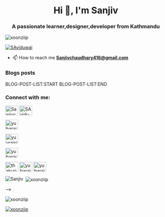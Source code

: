 


<h1 align="center">Hi 👋, I'm Sanjiv</h1>
<h3 align="center">A passionate learner,designer,developer from Kathmandu</h3>

<p align="left"> <img src="https://komarev.com/ghpvc/?username=xoonziip&label=Profile%20views&color=0e75b6&style=flat" alt="xoonziip"/> </p>


<p align="left"> <a href="https://twitter.com/SAviduwai" target="blank"><img src="https://img.shields.io/twitter/follow/SAviduwai?color=red&logo=Twitter&style=for-the-badge" alt="SAviduwai" /></a> </p>




    
- 📫 How to reach me **Sanjivchaudhary416@gmail.com**

 ### Blogs posts
 BLOG-POST-LIST:START
 BLOG-POST-LIST:END

<h3 align="left">Connect with me:</h3>
<p align="left">
<a href="https://dev.to/sanjivchy" target="blank"><img align="center" src="https://cdn.jsdelivr.net/npm/simple-icons@3.0.1/icons/dev-dot-to.svg" alt="Sanjivchy" height="30" width="40" /></a>
<a href="https://twitter.com/SAviduwai" target="blank"><img align="center" src="https://cdn.jsdelivr.net/npm/simple-icons@3.0.1/icons/twitter.svg" alt="SAviduwai" height="30" width="40" /></a>

<a href="https://linkedin.com/in/yubaraj singh" target="blank"><img align="center" src="https://cdn.jsdelivr.net/npm/simple-icons@3.0.1/icons/linkedin.svg" alt="yubaraj singh" height="30" width="40" /></a>

<a href="https://fb.com/yuvrajsinghthakuri" target="blank"><img align="center" src="https://cdn.jsdelivr.net/npm/simple-icons@3.0.1/icons/facebook.svg" alt="yuvrajsinghthakuri" height="30" width="40" /></a>

<a href="https://instagram.com/yubarajsingh05" target="blank"><img align="center" src="https://cdn.jsdelivr.net/npm/simple-icons@3.0.1/icons/instagram.svg" alt="yubarajsingh05" height="30" width="40" /></a>

<a href="https://dribbble.com/thakuriyubarajsingh" target="blank"><img align="center" src="https://cdn.
jsdelivr.net/npm/simple-icons@3.0.1/icons/dribbble.svg" alt="thakuriyubarajsingh" height="30" width="40" /></a>
<a href="https://www.behance.net/yubaraj singh" target="blank"><img align="center" src="https://cdn.jsdelivr.net/npm/simple-icons@3.0.1/icons/behance.svg" alt="yubaraj singh" height="30" width="40" /></a>
<a href="https://medium.com/yubarajsingh" target="blank"><img align="center" src="https://cdn.jsdelivr.net/npm/simple-i --><!-- cons@3.0.1/icons/medium.svg" alt="yubarajsingh" height="30" width="40" /></a>
</p>


 <p><img align="left" src="https://github-readme-stats.vercel.app/api/top-langs?username=xoonziip&show_icons=true&locale=en&layout=compact" alt="Sanjiv" /></p>

<p>&nbsp;<img align="center" src="https://github-readme-stats.vercel.app/api?username=xoonziip&show_icons=true&locale=en" alt="xoonziip" /></p> -->
<p><img align="center" src="https://github-readme-streak-stats.herokuapp.com/?user=xoonziip&" alt="xoonziip" /></p>
<p align="left"> <a href="https://github.com/ryo-ma/github-profile-trophy"><img src="https://github-profile-trophy.vercel.app/?username=xoonziip" alt="xoonziip" /></a> </p>
